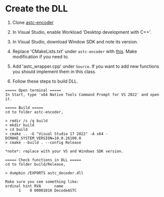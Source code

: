 # Create the DLL

1. Clone [astc-encoder](https://github.com/ARM-software/astc-encoder)

2. In Visual Studio, enable Workload 'Desktop development with C++'.

3. In Visual Studio, download Window SDK and note its version.

4. Replace 'CMakeLists.txt' under `astc-encoder` with [this](./CMakeLists.txt). Make modification if you need to.

5. Add 'astc_wrapper.cpp' under `Source`. If you want to add new functions you should implement them in this class. 

6. Follow these steps to build DLL.
``` Cmd
===== Open terminal =====
In Start, type 'x64 Native Tools Command Prompt for VS 2022' and open it.

===== Build =====
cd to folder astc-encoder,

> rmdir /s /q build
> mkdir build
> cd build
> cmake .. -G "Visual Studio 17 2022" -A x64 -DCMAKE_SYSTEM_VERSION=10.0.26100.0
> cmake --build . --config Release

*note*: replace with your VS and Windows SDK version.

===== Check functions in DLL =====
cd to folder build/Release,

> dumpbin /EXPORTS astc_decoder.dll

Make sure you see something like:
ordinal hint RVA      name
      1    0 00001010 DecodeASTC
```
